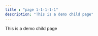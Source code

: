 ```yaml
---
title : "page 1-1-1-1-1"
description: "This is a demo child page"
---
```


This is a demo child page